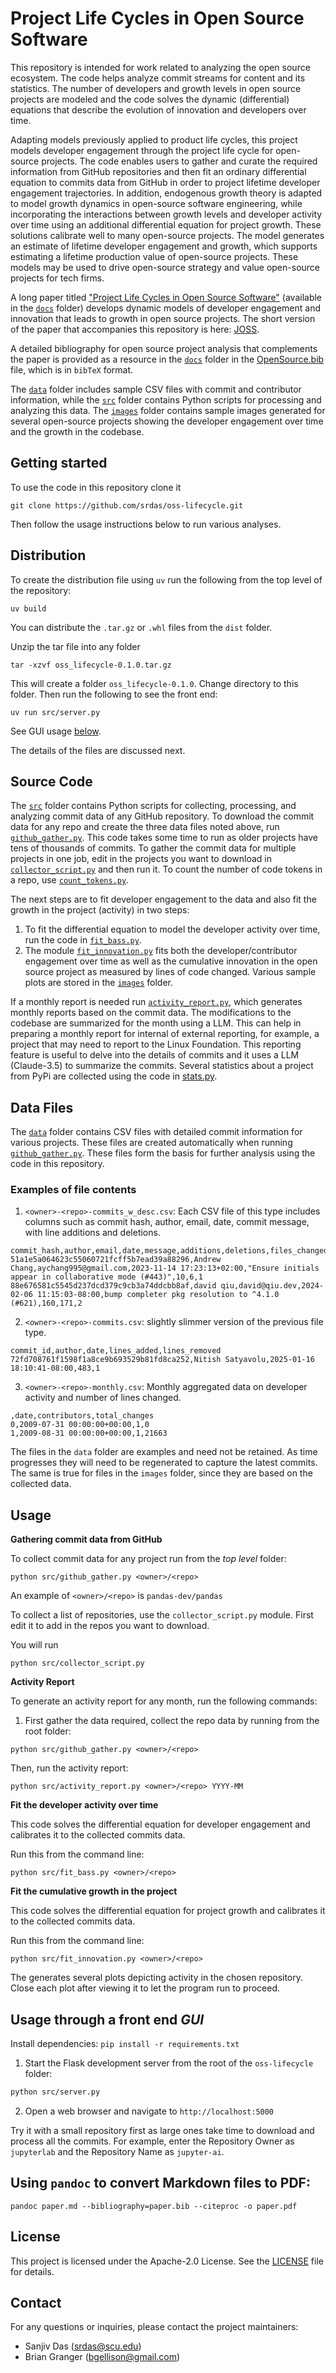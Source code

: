 # Project Life Cycles in Open Source Software

This repository is intended for work related to analyzing the open source ecosystem. The code helps analyze commit streams for content and its statistics. The number of developers and growth levels in open source projects are modeled and the code solves the dynamic (differential) equations that describe the evolution of innovation and developers over time. 

Adapting models previously applied to product life cycles, this project models developer engagement through the project life cycle for open-source projects. The code enables users to gather and curate the required information from GitHub repositories and then fit an ordinary differential equation to commits data from GitHub in order to project lifetime developer engagement trajectories. In addition, endogenous growth theory is adapted to model growth dynamics in open-source software engineering, while incorporating the interactions between growth levels and developer activity over time using an additional differential equation for project growth. These solutions calibrate well to many open-source projects. The model generates an estimate of lifetime developer engagement and growth, which supports estimating a lifetime production value of open-source projects. These models may be used to drive open-source strategy and value open-source projects for tech firms.

A long paper titled ["Project Life Cycles in Open Source Software"](https://github.com/srdas/oss-lifecycle/blob/main/docs/OS_Innovation.pdf) (available in the [`docs`](https://github.com/srdas/oss-lifecycle/blob/main/docs/) folder) develops dynamic models of developer engagement and innovation that leads to growth in open source projects. The short version of the paper that accompanies this repository is here: [JOSS](https://github.com/srdas/oss-lifecycle/blob/main/paper.pdf).

A detailed bibliography for open source project analysis that complements the paper is provided as a resource in the [`docs`](https://github.com/srdas/oss-lifecycle/blob/main/docs/) folder in the [OpenSource.bib](https://github.com/srdas/oss-lifecycle/blob/main/docs/OpenSource.bib) file, which is in `bibTeX` format.

The [`data`](https://github.com/srdas/oss-lifecycle/tree/main/data) folder includes sample CSV files with commit and contributor information, while the [`src`](https://github.com/srdas/oss-lifecycle/tree/main/src) folder contains Python scripts for processing and analyzing this data. The [`images`](https://github.com/srdas/oss-lifecycle/tree/main/images) folder contains sample images generated for several open-source projects showing the developer engagement over time and the growth in the codebase.  

## Getting started

To use the code in this repository clone it 

```
git clone https://github.com/srdas/oss-lifecycle.git
```

Then follow the usage instructions below to run various analyses. 


## Distribution

To create the distribution file using `uv` run the following from the top level of the repository:
```
uv build
```

You can distribute the `.tar.gz` or `.whl` files from the `dist` folder.

Unzip the tar file into any folder
```
tar -xzvf oss_lifecycle-0.1.0.tar.gz
```

This will create a folder `oss_lifecycle-0.1.0`. Change directory to this folder. Then run the following to see the front end:
```
uv run src/server.py
```

See GUI usage [below](#usage-through-a-front-end-gui).

The details of the files are discussed next. 

## Source Code

The [`src`](https://github.com/srdas/oss-lifecycle/tree/main/src) folder contains Python scripts for collecting, processing, and analyzing commit data of any GitHub repository. To download the commit data for any repo and create the three data files noted above, run [`github_gather.py`](https://github.com/srdas/oss-lifecycle/blob/main/src/github_gather.py). This code takes some time to run as older projects have tens of thousands of commits. To gather the commit data for multiple projects in one job, edit in the projects you want to download in [`collector_script.py`](https://github.com/srdas/oss-lifecycle/blob/main/src/collector_script.py) and then run it. To count the number of code tokens in a repo, use [`count_tokens.py`](https://github.com/srdas/oss-lifecycle/blob/main/src/count_tokens.py).

The next steps are to fit developer engagement to the data and also fit the growth in the project (activity) in two steps:
1. To fit the differential equation to model the developer activity over time, run the code in [`fit_bass.py`](https://github.com/srdas/oss-lifecycle/blob/main/src/fit_bass.py). 
2. The module [`fit_innovation.py`](https://github.com/srdas/oss-lifecycle/blob/main/src/fit_innovation.py) fits both the developer/contributor engagement over time as well as the cumulative innovation in the open source project as measured by lines of code changed. Various sample plots are stored in the [`images`](https://github.com/srdas/oss-lifecycle/tree/main/images) folder. 

If a monthly report is needed run [`activity_report.py`](https://github.com/srdas/oss-lifecycle/blob/main/src/activity_report.py), which generates monthly reports based on the commit data. The modifications to the codebase are summarized for the month using a LLM. This can help in preparing a monthly report for internal of external reporting, for example, a project that may need to report to the Linux Foundation. This reporting feature is useful to delve into the details of commits and it uses a LLM (Claude-3.5) to summarize the commits. Several statistics about a project from PyPi are collected using the code in [stats.py](https://github.com/srdas/oss-lifecycle/blob/main/src/stats.py).

## Data Files

The [`data`](https://github.com/srdas/oss-lifecycle/tree/main/data) folder contains CSV files with detailed commit information for various projects. These files are created automatically when running [`github_gather.py`](https://github.com/srdas/oss-lifecycle/blob/main/src/github_gather.py). These files form the basis for further analysis using the code in this repository. 

### Examples of file contents

1. `<owner>-<repo>-commits_w_desc.csv`: 
Each CSV file of this type includes columns such as commit hash, author, email, date, commit message, with line additions and deletions.

```csv
commit_hash,author,email,date,message,additions,deletions,files_changed
51a1e5a064623c55060721fcff5b7ead39a88296,Andrew Chang,aychang995@gmail.com,2023-11-14 17:23:13+02:00,"Ensure initials appear in collaborative mode (#443)",10,6,1
88e676581c5545d237dcd379c9cb3a74ddcbb8af,david qiu,david@qiu.dev,2024-02-06 11:15:03-08:00,bump completer pkg resolution to ^4.1.0 (#621),160,171,2
```

2. `<owner>-<repo>-commits.csv`: slightly slimmer version of the previous file type. 

```csv
commit_id,author,date,lines_added,lines_removed
72fd708761f1598f1a8ce9b693529b81fd8ca252,Nitish Satyavolu,2025-01-16 18:10:41-08:00,483,1
```

3. `<owner>-<repo>-monthly.csv`: Monthly aggregated data on developer activity and number of lines changed.

```csv
,date,contributors,total_changes
0,2009-07-31 00:00:00+00:00,1,0
1,2009-08-31 00:00:00+00:00,1,21663
```

The files in the `data` folder are examples and need not be retained. As time progresses they will need to be regenerated to capture the latest commits. The same is true for files in the `images` folder, since they are based on the collected data. 


## Usage

**Gathering commit data from GitHub**

To collect commit data for any project run from the *top level* folder:

```
python src/github_gather.py <owner>/<repo>
```

An example of `<owner>/<repo>` is `pandas-dev/pandas`

To collect a list of repositories, use the `collector_script.py` module. First edit it to add in the repos you want to download. 

You will run 

```
python src/collector_script.py
```

**Activity Report**

To generate an activity report for any month, run the following commands:

1. First gather the data required, collect the repo data by running from the root folder:

```
python src/github_gather.py <owner>/<repo>
```

Then, run the activity report: 

```
python src/activity_report.py <owner>/<repo> YYYY-MM
```

**Fit the developer activity over time**

This code solves the differential equation for developer engagement and calibrates it to the collected commits data. 

Run this from the command line:

```
python src/fit_bass.py <owner>/<repo>
```

**Fit the cumulative growth in the project**

This code solves the differential equation for project growth and calibrates it to the collected commits data. 


Run this from the command line:

```
python src/fit_innovation.py <owner>/<repo>
```

The generates several plots depicting activity in the chosen repository. Close each plot after viewing it to let the program run to proceed. 

## Usage through a front end *GUI*

Install dependencies: `pip install -r requirements.txt`

1. Start the Flask development server from the root of the `oss-lifecycle` folder:
```bash
python src/server.py
```
2. Open a web browser and navigate to `http://localhost:5000`

Try it with a small repository first as large ones take time to download and process all the commits. For example, enter the Repository Owner as `jupyterlab` and the Repository Name as `jupyter-ai`. 

## Using `pandoc` to convert Markdown files to PDF:

```
pandoc paper.md --bibliography=paper.bib --citeproc -o paper.pdf
```

## License
This project is licensed under the Apache-2.0 License. See the [LICENSE](https://github.com/srdas/oss-lifecycle/blob/main/LICENSE) file for details.

## Contact
For any questions or inquiries, please contact the project maintainers:
- Sanjiv Das (srdas@scu.edu)
- Brian Granger (bgellison@gmail.com)
